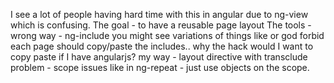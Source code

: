 I see a lot of people having hard time with this in angular due to ng-view which is confusing. The goal - to have a reusable page layout The tools - wrong way - ng-include you might see variations of things like or god forbid each page should copy/paste the includes.. why the hack would I want to copy paste if I have angularjs? my way - layout directive with transclude problem - scope issues like in ng-repeat - just use objects on the scope.